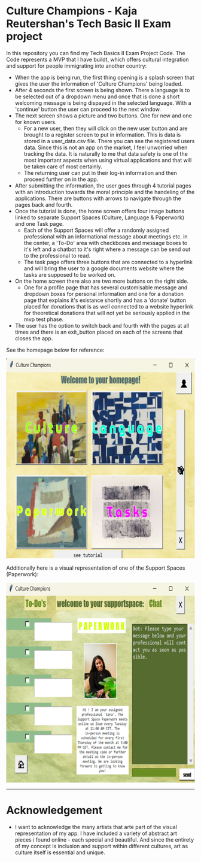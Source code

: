 # Culture Champions - Kaja Reutershan's Tech Basic II Exam project

In this repository you can find my Tech Basics II Exam Project Code. The Code represents a MVP that I have buildt, which offers cultural integration and support for people immigrating into another country:

- When the app is being run, the first thing opening is a splash screen that gives the user the information of 'Culture Champions' being loaded.
- After 4 seconds the first screen is being shown. There a language is to be selected out of a dropdown menu and once that is done a short welcoming message is being dispayed in the selected language. With a 'continue' button the user can proceed to the next window.
- The next screen shows a picture and two buttons. One for new and one for known users.
  - For a new user, then they will click on the new user button and are brought to a register screen to put in information. This is data is stored in a user_data.csv file. There you can see the registered users data. Since this is not an app on the market, I feel unworried when tracking the data. It is naturally to me that data safety is one of the most important aspects when using virtual applications and that will be taken care of most certainly.
  - The returning user can put in their log-in information and then proceed further on in the app.
- After submitting the information, the user goes through 4 tutorial pages with an introduction towards the moral principle and the handeling of the applications. There are buttons with arrows to navigate through the pages back and fourth.
- Once the tutorial is done, the home screen offers four image buttons linked to separate Support Spaces (Culture, Language & Paperwork) and one Task page.
    - Each of the Support Spaces will offer a randomly assigned professional with an informational message about meetings etc. in the center, a 'To-Do' area with checkboxes and message boxes to it's left and a chatbot to it's right where a message can be send out to the professional to read.
    - The task page offers three buttons that are connected to a hyperlink and will bring the user to a google documents website where the tasks are supposed to be worked on.
- On the home screen there also are two more buttons on the right side. 
    - One for a profile page that has several customisable message and dropdown boxes for personal information and one for a donation page that explains it's existance shortly and has a 'donate' button placed for donations that is as well connected to a website hyperlink for theoretical donations that will not yet be seriously applied in the mvp test phase.
- The user has the option to switch back and fourth with the pages at all times and there is an exit_button placed on each of the screens that closes the app.

See the homepage below for reference:

<img src="./images/readme_homepage_image.png" width="685" height="534">

Additionally here is a visual representation of one of the Support Spaces (Paperwork):

<img src="./images/readme_supportscreen_image.png" width="685" height="534">

---
# Acknowledgement

- I want to acknowledge the many artists that arte part of the visual representation of my app. I have included a variety of abstract art pieces i found online - each special and beautiful. And since the entirety of my concept is inclusion and support within different cultures, art as culture itself is essential and unique.
